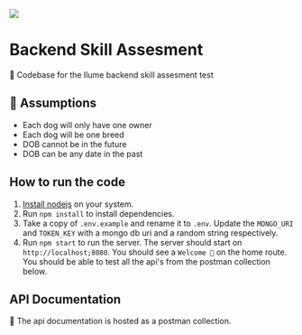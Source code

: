 ![](https://media-exp1.licdn.com/dms/image/C560BAQELEUuyn6i3FQ/company-logo_200_200/0/1622682048053?e=2147483647&v=beta&t=FXjzqnbrfme94w4etc6owZaTJibT_9d94p98uispw8s)

# Backend Skill Assesment

👋 Codebase for the Ilume backend skill assesment test

## 🧐 Assumptions
- Each dog will only have one owner
- Each dog will be one breed
- DOB cannot be in the future
- DOB can be any date in the past

## How to run the code

1. [Install nodejs](https://nodejs.org/en/download/) on your system.
2. Run `npm install` to install dependencies.
3. Take a copy of `.env.example` and rename it to `.env`. Update the `MONGO_URI` and `TOKEN_KEY` with a mongo db uri and a random string respectively.
4. Run `npm start` to run the server. The server should start on `http://localhost;8080`. You should see a `Welcome 🙌` on the home route. You should be able to test all the api's from the postman collection below.

## API Documentation

🚀 The api documentation is hosted as a postman collection.